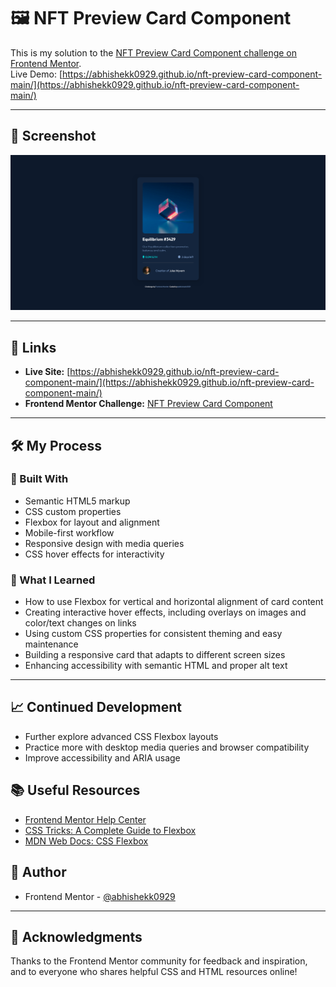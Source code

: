 # 🖼️ NFT Preview Card Component

This is my solution to the [NFT Preview Card Component challenge on Frontend Mentor](https://www.frontendmentor.io/challenges/nft-preview-card-component-SbdUL_w0U).  
Live Demo: [https://abhishekk0929.github.io/nft-preview-card-component-main/](https://abhishekk0929.github.io/nft-preview-card-component-main/)

---

## 📸 Screenshot

<!-- Replace with your actual screenshot file path if available -->
![NFT Preview Card Screenshot](design/nft-@abhipng.png)

---

## 🔗 Links

- **Live Site:** [https://abhishekk0929.github.io/nft-preview-card-component-main/](https://abhishekk0929.github.io/nft-preview-card-component-main/)
- **Frontend Mentor Challenge:** [NFT Preview Card Component](https://www.frontendmentor.io/challenges/nft-preview-card-component-SbdUL_w0U)

---

## 🛠️ My Process

### 🧰 Built With

- Semantic HTML5 markup
- CSS custom properties
- Flexbox for layout and alignment
- Mobile-first workflow
- Responsive design with media queries
- CSS hover effects for interactivity

### 🚀 What I Learned

- How to use Flexbox for vertical and horizontal alignment of card content
- Creating interactive hover effects, including overlays on images and color/text changes on links
- Using custom CSS properties for consistent theming and easy maintenance
- Building a responsive card that adapts to different screen sizes
- Enhancing accessibility with semantic HTML and proper alt text

---

## 📈 Continued Development

- Further explore advanced CSS Flexbox layouts
- Practice more with desktop media queries and browser compatibility
- Improve accessibility and ARIA usage

## 📚 Useful Resources

- [Frontend Mentor Help Center](https://www.frontendmentor.io/help)
- [CSS Tricks: A Complete Guide to Flexbox](https://css-tricks.com/snippets/css/a-guide-to-flexbox/)
- [MDN Web Docs: CSS Flexbox](https://developer.mozilla.org/en-US/docs/Web/CSS/CSS_flexbox)

## 👤 Author

- Frontend Mentor - [@abhishekk0929](https://www.frontendmentor.io/profile/abhishekk0929)


---

## 🙏 Acknowledgments

Thanks to the Frontend Mentor community for feedback and inspiration, and to everyone who shares helpful CSS and HTML resources online!
